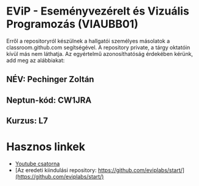 # EViP - Eseményvezérelt és Vizuális Programozás (VIAUBB01)

Erről a repositoryról készülnek a hallgatói személyes másolatok a classroom.github.com segítségével.
A repository private, a tárgy oktatóin kívül más nem láthatja.
Az egyértelmű azonosíthatóság érdekében kérünk, add meg az alábbiakat:

## NÉV: Pechinger Zoltán
## Neptun-kód: CW1JRA
## Kurzus: L7

# Hasznos linkek 

- [Youtube csatorna](https://www.youtube.com/playlist?list=PLb8EWPCoqCDYUeE-MoAb_VJvKO6dRXkow)
- [Az eredeti kiindulási repository: https://github.com/eviplabs/start/](https://github.com/eviplabs/start/)
